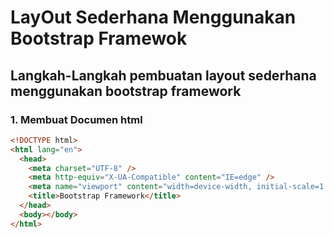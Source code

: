 # LayOut Sederhana Menggunakan Bootstrap Framewok

## Langkah-Langkah pembuatan layout sederhana menggunakan bootstrap framework

### **1. Membuat Documen html**

```html
<!DOCTYPE html>
<html lang="en">
  <head>
    <meta charset="UTF-8" />
    <meta http-equiv="X-UA-Compatible" content="IE=edge" />
    <meta name="viewport" content="width=device-width, initial-scale=1.0" />
    <title>Bootstrap Framework</title>
  </head>
  <body></body>
</html>
```
